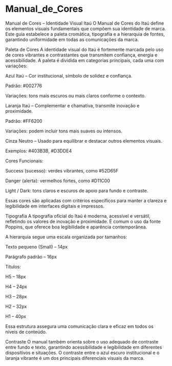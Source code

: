 # Manual_de_Cores

Manual de Cores – Identidade Visual Itaú
O Manual de Cores do Itaú define os elementos visuais fundamentais que compõem sua identidade de marca. Este guia estabelece a paleta cromática, tipografia e a hierarquia de fontes, garantindo uniformidade em todas as comunicações da marca.

Paleta de Cores
A identidade visual do Itaú é fortemente marcada pelo uso de cores vibrantes e contrastantes que transmitem confiança, energia e acessibilidade. A paleta é dividida em categorias principais, cada uma com variações:

Azul Itaú – Cor institucional, símbolo de solidez e confiança.

Padrão: #002776

Variações: tons mais escuros ou mais claros conforme o contexto.

Laranja Itaú – Complementar e chamativa, transmite inovação e proximidade.

Padrão: #FF6200

Variações: podem incluir tons mais suaves ou intensos.

Cinza Neutro – Usado para equilibrar e destacar outros elementos visuais.

Exemplos: #403B3B, #D3DDE4

Cores Funcionais:

Success (sucesso): verdes vibrantes, como #52D65F

Danger (alerta): vermelhos fortes, como #D11C00

Light / Dark: tons claros e escuros de apoio para fundo e contraste.

Essas cores são aplicadas com critérios específicos para manter a clareza e legibilidade em interfaces digitais e impressos.

Tipografia
A tipografia oficial do Itaú é moderna, acessível e versátil, refletindo os valores de inovação e proximidade. É comum o uso da fonte Poppins, que oferece boa legibilidade e aparência contemporânea.

A hierarquia segue uma escala organizada por tamanhos:

Texto pequeno (Small) – 14px

Parágrafo padrão – 16px

Títulos:

H5 – 18px

H4 – 24px

H3 – 28px

H2 – 32px

H1 – 40px

Essa estrutura assegura uma comunicação clara e eficaz em todos os níveis de conteúdo.

Contraste
O manual também orienta sobre o uso adequado de contraste entre fundo e texto, garantindo acessibilidade e legibilidade em diferentes dispositivos e situações. O contraste entre o azul escuro institucional e o laranja vibrante é um dos principais diferenciais visuais da marca.
